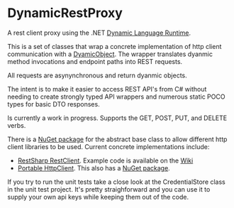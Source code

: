 DynamicRestProxy
================

A rest client proxy using the .NET [Dynamic Language Runtime](http://msdn.microsoft.com/en-us/library/dd233052(v=vs.110).aspx). 

This is a set of classes that wrap a concrete implementation of http client communication with a [DyamicObject](http://msdn.microsoft.com/en-us/library/system.dynamic.dynamicobject(v=vs.110).aspx). The wrapper translates dyanmic method invocations and endpoint paths into REST requests. 

All requests are asynynchronous and return dyanmic objects.

The intent is to make it easier to access REST API's from C# without needing to create strongly typed API wrappers and numerous static POCO types for basic DTO responses. 

Is currently a work in progress. Supports the GET, POST, PUT, and DELETE verbs.

There is a [NuGet package](https://www.nuget.org/packages/DynamicRestProxy/) for the abstract base class to allow different http client libraries to be used. Current concrete implementations include: 
- [RestSharp RestClient](http://restsharp.org/). Example code is available on the [Wiki](https://github.com/dkackman/DynamicRestProxy/wiki/RestSharp-Examples)
- [Portable HttpClient](https://www.nuget.org/packages/Microsoft.Net.Http/). This also has a [NuGet package](https://www.nuget.org/packages/DynamicRestClient/).

If you try to run the unit tests take a close look at the CredentialStore class in the unit test project. It's pretty straighforward and you can use it to supply your own api keys while keeping them out of the code.

